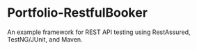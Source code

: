 # Portfolio-RestfulBooker
An example framework for REST API testing using RestAssured, TestNG/JUnit, and Maven.
